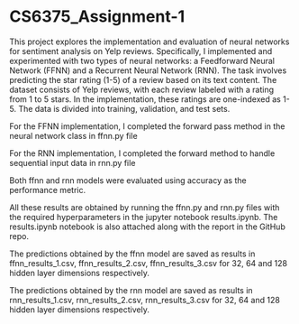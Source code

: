 # CS6375_Assignment-1

This project explores the implementation and evaluation of neural networks for sentiment analysis on Yelp reviews. Specifically, I implemented and experimented with two types of neural networks: a Feedforward Neural Network (FFNN) and a Recurrent Neural Network (RNN). The task involves predicting the star rating (1-5) of a review based on its text content.
The dataset consists of Yelp reviews, with each review labeled with a rating from 1 to 5 stars. In the implementation, these ratings are one-indexed as 1-5. The data is divided into training, validation, and test sets.

For the FFNN implementation, I completed the forward pass method in the neural network class in ffnn.py file

For the RNN implementation, I completed the forward method to handle sequential input data in rnn.py file

Both ffnn and rnn models were evaluated using accuracy as the performance metric.

All these results are obtained by running the ffnn.py and rnn.py files with the required hyperparameters in the jupyter notebook results.ipynb. The results.ipynb notebook is also attached along with the report in the GitHub repo.

The predictions obtained by the ffnn model are saved as results in ffnn_results_1.csv, ffnn_results_2.csv, ffnn_results_3.csv for 32, 64 and 128 hidden layer dimensions respectively.

The predictions obtained by the rnn model are saved as results in rnn_results_1.csv, rnn_results_2.csv, rnn_results_3.csv for 32, 64 and 128 hidden layer dimensions respectively.
